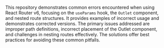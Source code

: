 This repository demonstrates common errors encountered when using React Router v6, focusing on the `useParams` hook, the `Outlet` component, and nested route structures.  It provides examples of incorrect usage and demonstrates corrected versions. The primary issues addressed are improper path definitions, incorrect placement of the Outlet component, and challenges in nesting routes effectively. The solutions offer best practices for avoiding these common pitfalls. 